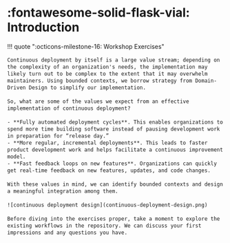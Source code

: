 # :fontawesome-solid-flask-vial: Introduction

!!! quote ":octicons-milestone-16: Workshop Exercises"

    Continuous deployment by itself is a large value stream; depending on the complexity of an organization's needs, the implementation may likely turn out to be complex to the extent that it may overwhelm maintainers. Using bounded contexts, we borrow strategy from Domain-Driven Design to simplify our implementation.

    So, what are some of the values we expect from an effective implementation of continuous deployment?

    - **Fully automated deployment cycles**. This enables organizations to spend more time building software instead of pausing development work in preparation for “release day.”
    - **More regular, incremental deployments**. This leads to faster product development work and helps facilitate a continuous improvement model.
    - **Fast feedback loops on new features**. Organizations can quickly get real-time feedback on new features, updates, and code changes.

    With these values in mind, we can identify bounded contexts and design a meaningful integration among them.

    ![continuous deployment design](continuous-deployment-design.png)

    Before diving into the exercises proper, take a moment to explore the existing workflows in the repository. We can discuss your first impressions and any questions you have.
